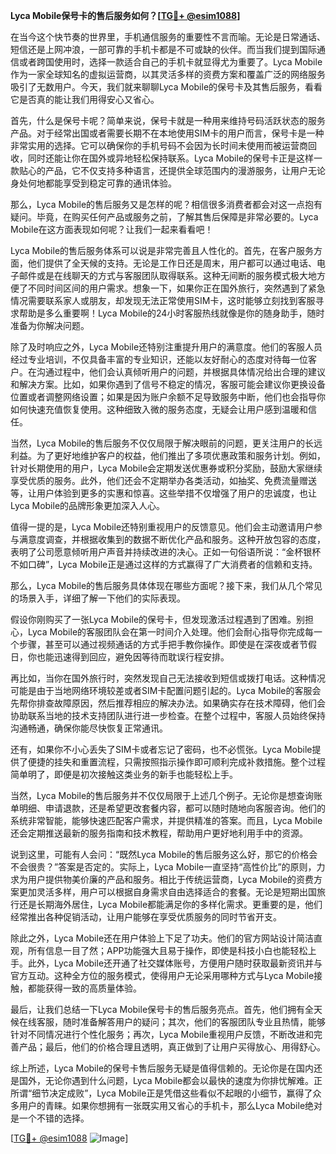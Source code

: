 **Lyca Mobile保号卡的售后服务如何？[[TG💪+ @esim1088](https://t.me/s/esim1088)]**

在当今这个快节奏的世界里，手机通信服务的重要性不言而喻。无论是日常通话、短信还是上网冲浪，一部可靠的手机卡都是不可或缺的伙伴。而当我们提到国际通信或者跨国使用时，选择一款适合自己的手机卡就显得尤为重要了。Lyca Mobile作为一家全球知名的虚拟运营商，以其灵活多样的资费方案和覆盖广泛的网络服务吸引了无数用户。今天，我们就来聊聊Lyca Mobile的保号卡及其售后服务，看看它是否真的能让我们用得安心又省心。

首先，什么是保号卡呢？简单来说，保号卡就是一种用来维持号码活跃状态的服务产品。对于经常出国或者需要长期不在本地使用SIM卡的用户而言，保号卡是一种非常实用的选择。它可以确保你的手机号码不会因为长时间未使用而被运营商回收，同时还能让你在国外或异地轻松保持联系。Lyca Mobile的保号卡正是这样一款贴心的产品，它不仅支持多种语言，还提供全球范围内的漫游服务，让用户无论身处何地都能享受到稳定可靠的通讯体验。

那么，Lyca Mobile的售后服务又是怎样的呢？相信很多消费者都会对这一点抱有疑问。毕竟，在购买任何产品或服务之前，了解其售后保障是非常必要的。Lyca Mobile在这方面表现如何呢？让我们一起来看看吧！

Lyca Mobile的售后服务体系可以说是非常完善且人性化的。首先，在客户服务方面，他们提供了全天候的支持。无论是工作日还是周末，用户都可以通过电话、电子邮件或是在线聊天的方式与客服团队取得联系。这种无间断的服务模式极大地方便了不同时间区间的用户需求。想象一下，如果你正在国外旅行，突然遇到了紧急情况需要联系家人或朋友，却发现无法正常使用SIM卡，这时能够立刻找到客服寻求帮助是多么重要啊！Lyca Mobile的24小时客服热线就像是你的随身助手，随时准备为你解决问题。

除了及时响应之外，Lyca Mobile还特别注重提升用户的满意度。他们的客服人员经过专业培训，不仅具备丰富的专业知识，还能以友好耐心的态度对待每一位客户。在沟通过程中，他们会认真倾听用户的问题，并根据具体情况给出合理的建议和解决方案。比如，如果你遇到了信号不稳定的情况，客服可能会建议你更换设备位置或者调整网络设置；如果是因为账户余额不足导致服务中断，他们也会指导你如何快速充值恢复使用。这种细致入微的服务态度，无疑会让用户感到温暖和信任。

当然，Lyca Mobile的售后服务不仅仅局限于解决眼前的问题，更关注用户的长远利益。为了更好地维护客户的权益，他们推出了多项优惠政策和服务计划。例如，针对长期使用的用户，Lyca Mobile会定期发送优惠券或积分奖励，鼓励大家继续享受优质的服务。此外，他们还会不定期举办各类活动，如抽奖、免费流量赠送等，让用户体验到更多的实惠和惊喜。这些举措不仅增强了用户的忠诚度，也让Lyca Mobile的品牌形象更加深入人心。

值得一提的是，Lyca Mobile还特别重视用户的反馈意见。他们会主动邀请用户参与满意度调查，并根据收集到的数据不断优化产品和服务。这种开放包容的态度，表明了公司愿意倾听用户声音并持续改进的决心。正如一句俗语所说：“金杯银杯不如口碑”，Lyca Mobile正是通过这样的方式赢得了广大消费者的信赖和支持。

那么，Lyca Mobile的售后服务具体体现在哪些方面呢？接下来，我们从几个常见的场景入手，详细了解一下他们的实际表现。

假设你刚购买了一张Lyca Mobile的保号卡，但发现激活过程遇到了困难。别担心，Lyca Mobile的客服团队会在第一时间介入处理。他们会耐心指导你完成每一个步骤，甚至可以通过视频通话的方式手把手教你操作。即使是在深夜或者节假日，你也能迅速得到回应，避免因等待而耽误行程安排。

再比如，当你在国外旅行时，突然发现自己无法接收到短信或拨打电话。这种情况可能是由于当地网络环境较差或者SIM卡配置问题引起的。Lyca Mobile的客服会先帮你排查故障原因，然后推荐相应的解决办法。如果确实存在技术障碍，他们会协助联系当地的技术支持团队进行进一步检查。在整个过程中，客服人员始终保持沟通畅通，确保你能尽快恢复正常通讯。

还有，如果你不小心丢失了SIM卡或者忘记了密码，也不必慌张。Lyca Mobile提供了便捷的挂失和重置流程，只需按照指示操作即可顺利完成补救措施。整个过程简单明了，即便是初次接触这类业务的新手也能轻松上手。

当然，Lyca Mobile的售后服务并不仅仅局限于上述几个例子。无论你是想查询账单明细、申请退款，还是希望更改套餐内容，都可以随时随地向客服咨询。他们的系统非常智能，能够快速匹配客户需求，并提供精准的答案。而且，Lyca Mobile还会定期推送最新的服务指南和技术教程，帮助用户更好地利用手中的资源。

说到这里，可能有人会问：“既然Lyca Mobile的售后服务这么好，那它的价格会不会很贵？”答案是否定的。实际上，Lyca Mobile一直坚持“高性价比”的原则，力求为用户提供物美价廉的产品和服务。相比于传统运营商，Lyca Mobile的资费方案更加灵活多样，用户可以根据自身需求自由选择适合的套餐。无论是短期出国旅行还是长期海外居住，Lyca Mobile都能满足你的多样化需求。更重要的是，他们经常推出各种促销活动，让用户能够在享受优质服务的同时节省开支。

除此之外，Lyca Mobile还在用户体验上下足了功夫。他们的官方网站设计简洁直观，所有信息一目了然；APP功能强大且易于操作，即使是科技小白也能轻松上手。此外，Lyca Mobile还开通了社交媒体账号，方便用户随时获取最新资讯并与官方互动。这种全方位的服务模式，使得用户无论采用哪种方式与Lyca Mobile接触，都能获得一致的高质量体验。

最后，让我们总结一下Lyca Mobile保号卡的售后服务亮点。首先，他们拥有全天候在线客服，随时准备解答用户的疑问；其次，他们的客服团队专业且热情，能够针对不同情况进行个性化服务；再次，Lyca Mobile重视用户反馈，不断改进和完善产品；最后，他们的价格合理且透明，真正做到了让用户买得放心、用得舒心。

综上所述，Lyca Mobile的保号卡售后服务无疑是值得信赖的。无论你是在国内还是国外，无论你遇到什么问题，Lyca Mobile都会以最快的速度为你排忧解难。正所谓“细节决定成败”，Lyca Mobile正是凭借这些看似不起眼的小细节，赢得了众多用户的青睐。如果你想拥有一张既实用又省心的手机卡，那么Lyca Mobile绝对是一个不错的选择。

[[TG💪+ @esim1088](https://t.me/s/esim1088) ![Image](https://i.postimg.cc/4NQfJmqS/Snipaste-2025-05-13-00-14-12.png)]